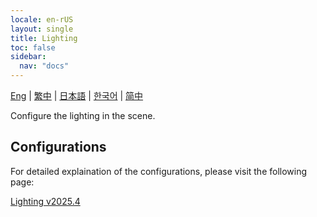 ```yaml
---
locale: en-rUS
layout: single
title: Lighting
toc: false
sidebar:
  nav: "docs"
---
```

[Eng](/dancexr/features/lighting) | [繁中](/tw/dancexr/features/lighting) | [日本語](/jp/dancexr/features/lighting) | [한국어](/kr/dancexr/features/lighting) | [简中](/zh/dancexr/features/lighting)

Configure the lighting in the scene.

## Configurations

For detailed explaination of the configurations, please visit the following page:

[Lighting v2025.4](/dancexr/menu/2025.4/scene/lighting)

